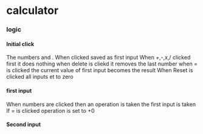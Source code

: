 # calculator

### logic

#### Initial click

The numbers and . When clicked saved as first input
When +,-,x,/ clicked first it does nothing
when delete is cliekd it removes the last number
when = is clicked the current value of first input becomes the result
When Reset is clicked all inputs et to zero

#### first input

When numbers are clicked then an operation is taken the first input is taken
If = is clicked operation is set to +0

#### Second input
